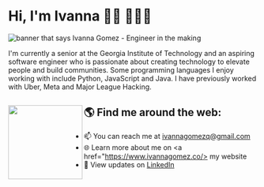 # Hi, I'm Ivanna 👋🏽 👩🏽‍💻

<img src="https://i.imgur.com/zutzVvG.png" alt="banner that says Ivanna Gomez - Engineer in the making">

I'm currently a senior at the Georgia Institute of Technology and an aspiring software engineer who is passionate about creating technology to elevate people and build communities. Some programming languages I enjoy working with include Python, JavaScript and Java. I have previously worked with Uber, Meta and Major League Hacking.

## 🌎 Find me around the web: <a><img align="left" width="150" height="150" src="https://i.imgur.com/QuOzyIT.png"></a>
- 📫 You can reach me at ivannagomezq@gmail.com
- 🌐 Learn more about me on <a href="https://www.ivannagomez.co/> my website</a>
- 💼 View updates on <a href="https://www.linkedin.com/in/ivanna-gomez-q/">LinkedIn</a>
 

<!---
ivannagomez/ivannagomez is a ✨ special ✨ repository because its `README.md` (this file) appears on your GitHub profile.
You can click the Preview link to take a look at your changes.
--->
